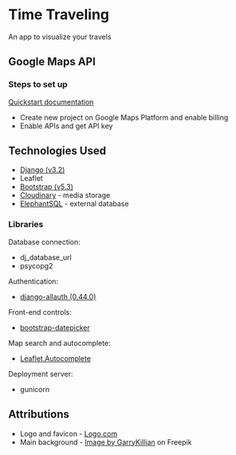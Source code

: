 # Time Traveling

An app to visualize your travels

## Google Maps API

### Steps to set up

[Quickstart documentation](https://developers.google.com/maps/gmp-get-started#quickstart)

- Create new project on Google Maps Platform and enable billing
- Enable APIs and get API key

## Technologies Used

- [Django (v3.2)](https://docs.djangoproject.com/en/3.2/)
- Leaflet
- [Bootstrap (v5.3)](https://getbootstrap.com/docs/5.3/getting-started/introduction/)
- [Cloudinary](https://cloudinary.com/) - media storage
- [ElephantSQL](https://www.elephantsql.com/) - external database

### Libraries

Database connection:

- dj_database_url
- psycopg2

Authentication:

- [django-allauth (0.44.0)](https://docs.allauth.org/en/latest/)

Front-end controls:

- [bootstrap-datepicker](https://github.com/uxsolutions/bootstrap-datepicker)

Map search and autocomplete:

- [Leaflet.Autocomplete](https://github.com/tomickigrzegorz/Leaflet.Autocomplete)

Deployment server:

- gunicorn

## Attributions

- Logo and favicon - [Logo.com](https://logo.com/)
- Main background - [Image by GarryKillian](https://www.freepik.com/free-vector/terrain-big-data-visualization_7941096.htm#query=dark%20map&position=0&from_view=search&track=ais&uuid=7850fb46-cc4c-401c-bb49-be112d860467) on Freepik